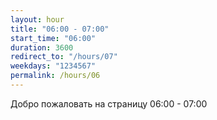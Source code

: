 ```yaml
---
layout: hour
title: "06:00 - 07:00"
start_time: "06:00"
duration: 3600
redirect_to: "/hours/07"
weekdays: "1234567"
permalink: /hours/06
---
```


<!-- Содержимое для отображения в 06:00 - 07:00 -->
<p>Добро пожаловать на страницу 06:00 - 07:00</p>
